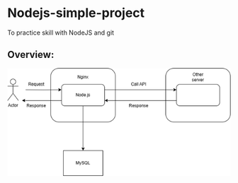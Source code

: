 # Nodejs-simple-project
To practice skill with NodeJS and git
## Overview:
![Diagram](image/Diagram.drawio.png)

